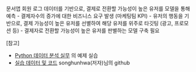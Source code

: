 문서앱 회원 로그 데이터를 기반으로, 결제로 전환할 가능성이 높은 유저를 모델을 통해 예측
	- 결제자수의 증가에 대한 비즈니스 요구 발생 (마케팅팀 KPI)
	- 유저의 행동을 기반으로, 결제 가능성이 높은 유저를 선별하여 해당 유저를 위주로 타깃팅 (광고, 프로모션 등)
	- 결제자로 전환할 가능성이 높은 유저를 판별하는 모델 구축 필요

[참고]
- [Python 데이터 분석 실무](https://wikidocs.net/book/1867) 의 예제 실습
- [실습 데이터 및 코드](https://github.com/songhunhwa/songhunhwa.github.com/tree/master/tutorial/tutorial_03) songhunhwa(저자)님의 github
